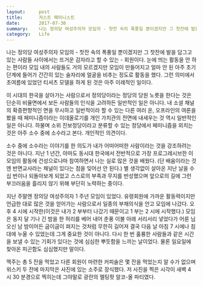 ```yaml
---
layout:     post
title:      저스트 페미니스트
date:       2017-07-30
summary:    나는 정의당 여성주의자 모임의 - 찻잔 속의 폭풍일 뿐이겠지만 그 찻잔에 발을 담그고 있는 사람들 사이에서는 뜨거운 감자라고 할 수 있는 - 회원이다. 눈에 띄는 활동을 안 하는 편이라 모임 내의 사람들도 거의 모르겠지만 모임이 만들어지고 얼마 안 된 아주 초기 단계에 들어가 간간히 있는 술자리에 얼굴을 비추는 정도로 활동을 했다. 그런 의미에서 초여름에 있었던 티셔츠 모델을 하게 된 것은 아주 이례적인 일이다.
category:   Life
---
```


나는 정의당 여성주의자 모임의 - 찻잔 속의 폭풍일 뿐이겠지만 그 찻잔에 발을 담그고 있는 사람들 사이에서는 뜨거운 감자라고 할 수 있는 - 회원이다. 눈에 띄는 활동을 안 하는 편이라 모임 내의 사람들도 거의 모르겠지만 모임이 만들어지고 얼마 안 된 아주 초기 단계에 들어가 간간히 있는 술자리에 얼굴을 비추는 정도로 활동을 했다. 그런 의미에서 초여름에 있었던 티셔츠 모델을 하게 된 것은 아주 이례적인 일이다.

이 시대의 한국을 살아가는 사람으로서 정의당이라는 정당의 당원 노릇을 한다는 것은 단순히 비율면에서 보든 사람들의 인식을 고려하든 일반적인 일은 아니다. 내 소셜 채널의 확증편향적인 면을 무시하고 일반적이라 할 수 있는 다른 여러 온, 오프라인의 여론을 봤을 때 페미니즘이라는 이데올로기를 개인 가치관의 전면에 내세우는 것 역시 일반적인 일은 아니다. 하물며 소위 진보정당이라고 분류할 수 있는 정당에서 페미니즘을 외치는 것은 아주 소수 중에 소수라고 본다. 개인적인 의견이다.

소수 중에 소수라는 이야기를 한 의도가 내가 어떠어떠한 사람이라는 것을 강조하려는 것은 아니다. 지난 1 년간, 아마도 동시대 한국에서 전반적으로 가장 프로그레시브한 이 모임의 활동에 건성으로나마 참여하면서 나는 실로 많은 것을 배웠다. (단 배움이라는 것엔 반면교사라는 채널이 있다는 점을 잊어선 안 된다.) 별 생각없이 살아온 지난 날을 수십 번이나 되돌아보게 되었고 스스로의 부족과 무지를 반성했으며 앞으로의 길에 그런 부끄러움을 흘리지 않기 위해 부단히 노력하는 중이다.

지난 주말엔 정의당 여성주의자 1 주년 모임이 있었다. 유령회원에 가까운 활동력이지만 언급한 대로 많은 것을 얻어가는 사람으로서 일종의 부채의식을 안고 모임에 나갔다. 오후 4 시에 시작한(이것은 내가 2 부부터 나갔기 때문이고 1 부는 2 시에 시작했다.) 모임은 동지 달 기나 긴 밤을 한 허리를 베어 내어 춘풍 이불 아래 서리서리 넣었다가 어룬 님 오신 남 밤이어든 굽이굽이 펴지는 것처럼 무한히 길어져 결국 다음 날 아침 7 시에나 침대에 누울 수 있었는데 그게 중요한 것이 아니다. 다시 한 번 훌륭한 사람들과 같은 시간을 보낼 수 있는 기회가 있다는 것에 심심한 뿌듯함을 느끼는 날이었다. 물론 일요일에 찾아온 피곤함도 심심했지만 말이다.

맥주는 총 5 잔을 먹었고 다른 회원이 마련한 커피술은 몇 잔을 먹었는지 알 수가 없으며 위스키 두 잔에 마지막은 사진에 있는 소주로 장식했다. 저 사진을 찍은 시각이 새벽 4 시 30 분경으로 찍히는데 그야말로 광란의 멜팅팟 알코-올 파티였다.
